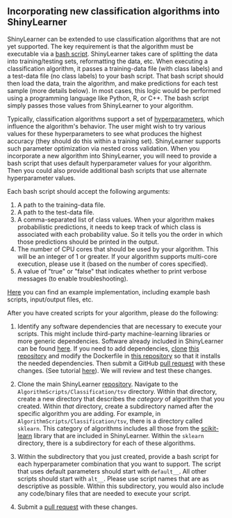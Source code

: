 ## Incorporating new classification algorithms into ShinyLearner

ShinyLearner can be extended to use classification algorithms that are not yet supported. The key requirement is that the algorithm must be executable via a [bash script](https://ryanstutorials.net/bash-scripting-tutorial/bash-script.php). ShinyLearner takes care of splitting the data into training/testing sets, reformatting the data, etc. When executing a classification algorithm, it passes a training-data file (with class labels) and a test-data file (no class labels) to your bash script. That bash script should then load the data, train the algorithm, and make predictions for each test sample (more details below). In most cases, this logic would be performed using a programming language like Python, R, or C++. The bash script simply passes those values from ShinyLearner to your algorithm.

Typically, classification algorithms support a set of [hyperparameters](https://en.wikipedia.org/wiki/Hyperparameter_(machine_learning)), which influence the algorithm's behavior. The user might wish to try various values for these hyperparameters to see what produces the highest accuracy (they should do this within a training set). ShinyLearner supports such parameter optimization via nested cross validation. When you incorporate a new algorithm into ShinyLearner, you will need to provide a bash script that uses default hyperparameter values for your algorithm. Then you could also provide additional bash scripts that use alternate hyperparameter values.

Each bash script should accept the following arguments:

1. A path to the training-data file.
2. A path to the test-data file.
3. A comma-separated list of class values. When your algorithm makes probabilistic predictions, it needs to keep track of which class is associated with each probability value. So it tells you the order in which those predictions should be printed in the output.
4. The number of CPU cores that should be used by your algorithm. This will be an integer of 1 or greater. If your algorithm supports multi-core execution, please use it (based on the number of cores specified).
5. A value of "true" or "false" that indicates whether to print verbose messages (to enable troubleshooting).

[Here](https://github.com/srp33/ShinyLearner/tree/master/AlgorithmScripts/Classification/tsv/demo_library/demo_algorithm) you can find an example implementation, including example bash scripts, input/output files, etc.

After you have created scripts for your algorithm, please do the following:

1. Identify any software dependencies that are necessary to execute your scripts. This might include third-party machine-learning libraries or more generic dependencies. Software already included in ShinyLearner can be found [here](https://github.com/srp33/ShinyLearner_Environment/blob/master/Dockerfile). If you need to add dependencies, [clone](https://help.github.com/articles/cloning-a-repository/) [this repository](https://github.com/srp33/ShinyLearner_Environment) and modify the Dockerfile in [this repository](https://github.com/srp33/ShinyLearner_Environment) so that it installs the needed dependencies. Then submit a GitHub [pull request](https://github.com/srp33/ShinyLearner_Environment/pulls) with these changes. (See tutorial [here](https://help.github.com/articles/about-pull-requests/)). We will review and test these changes.

2. Clone the main ShinyLearner [repository](https://github.com/srp33/ShinyLearner). Navigate to the ```AlgorithmScripts/Classification/tsv``` directory. Within that directory, create a new directory that describes the *category* of algorithm that you created. Within *that* directory, create a subdirectory named after the specific algorithm you are adding. For example, in ```AlgorithmScripts/Classification/tsv```, there is a directory called ```sklearn```. This category of algorithms includes all those from the [scikit-learn](http://scikit-learn.org) library that are included in ShinyLearner. Within the ```sklearn``` directory, there is a subdirectory for each of these algorithms.

3. Within the subdirectory that you just created, provide a bash script for each hyperparameter combination that you want to support. The script that uses default parameters should start with ```default__```. All other scripts should start with ```alt__```. Please use script names that are as descriptive as possible. Within this subdirectory, you would also include any code/binary files that are needed to execute your script.

4. Submit a [pull request](https://github.com/srp33/ShinyLearner/pulls) with these changes.